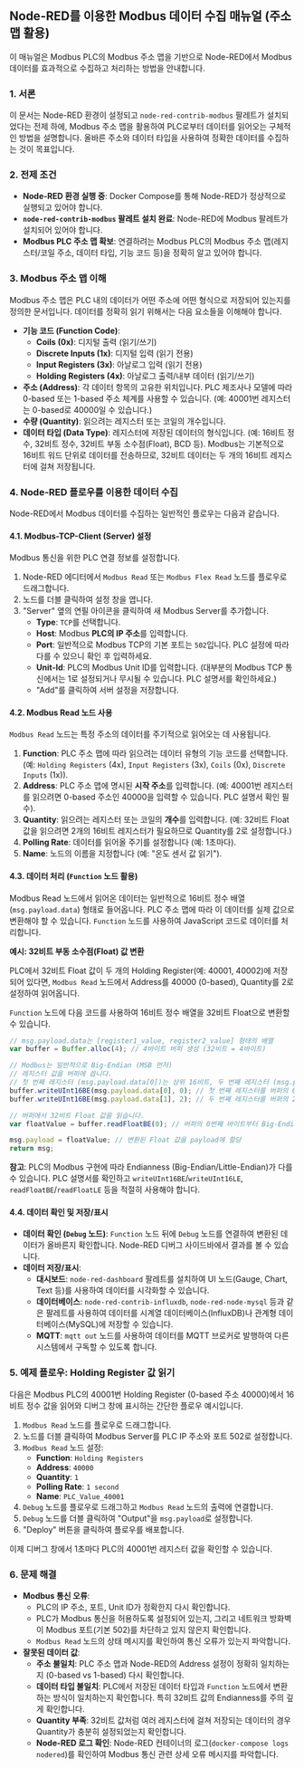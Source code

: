 ## Node-RED를 이용한 Modbus 데이터 수집 매뉴얼 (주소 맵 활용)

이 매뉴얼은 Modbus PLC의 Modbus 주소 맵을 기반으로 Node-RED에서 Modbus 데이터를 효과적으로 수집하고 처리하는 방법을 안내합니다.

### 1. 서론

이 문서는 Node-RED 환경이 설정되고 `node-red-contrib-modbus` 팔레트가 설치되었다는 전제 하에, Modbus 주소 맵을 활용하여 PLC로부터 데이터를 읽어오는 구체적인 방법을 설명합니다. 올바른 주소와 데이터 타입을 사용하여 정확한 데이터를 수집하는 것이 목표입니다.

### 2. 전제 조건

*   **Node-RED 환경 실행 중**: Docker Compose를 통해 Node-RED가 정상적으로 실행되고 있어야 합니다.
*   **`node-red-contrib-modbus` 팔레트 설치 완료**: Node-RED에 Modbus 팔레트가 설치되어 있어야 합니다.
*   **Modbus PLC 주소 맵 확보**: 연결하려는 Modbus PLC의 Modbus 주소 맵(레지스터/코일 주소, 데이터 타입, 기능 코드 등)을 정확히 알고 있어야 합니다.

### 3. Modbus 주소 맵 이해

Modbus 주소 맵은 PLC 내의 데이터가 어떤 주소에 어떤 형식으로 저장되어 있는지를 정의한 문서입니다. 데이터를 정확히 읽기 위해서는 다음 요소들을 이해해야 합니다.

*   **기능 코드 (Function Code)**:
    *   **Coils (0x)**: 디지털 출력 (읽기/쓰기)
    *   **Discrete Inputs (1x)**: 디지털 입력 (읽기 전용)
    *   **Input Registers (3x)**: 아날로그 입력 (읽기 전용)
    *   **Holding Registers (4x)**: 아날로그 출력/내부 데이터 (읽기/쓰기)
*   **주소 (Address)**: 각 데이터 항목의 고유한 위치입니다. PLC 제조사나 모델에 따라 0-based 또는 1-based 주소 체계를 사용할 수 있습니다. (예: 40001번 레지스터는 0-based로 40000일 수 있습니다.)
*   **수량 (Quantity)**: 읽으려는 레지스터 또는 코일의 개수입니다.
*   **데이터 타입 (Data Type)**: 레지스터에 저장된 데이터의 형식입니다. (예: 16비트 정수, 32비트 정수, 32비트 부동 소수점(Float), BCD 등). Modbus는 기본적으로 16비트 워드 단위로 데이터를 전송하므로, 32비트 데이터는 두 개의 16비트 레지스터에 걸쳐 저장됩니다.

### 4. Node-RED 플로우를 이용한 데이터 수집

Node-RED에서 Modbus 데이터를 수집하는 일반적인 플로우는 다음과 같습니다.

#### 4.1. Modbus-TCP-Client (Server) 설정

Modbus 통신을 위한 PLC 연결 정보를 설정합니다.

1.  Node-RED 에디터에서 `Modbus Read` 또는 `Modbus Flex Read` 노드를 플로우로 드래그합니다.
2.  노드를 더블 클릭하여 설정 창을 엽니다.
3.  "Server" 옆의 연필 아이콘을 클릭하여 새 Modbus Server를 추가합니다.
    *   **Type**: `TCP`를 선택합니다.
    *   **Host**: Modbus **PLC의 IP 주소**를 입력합니다.
    *   **Port**: 일반적으로 Modbus TCP의 기본 포트는 `502`입니다. PLC 설정에 따라 다를 수 있으니 확인 후 입력하세요.
    *   **Unit-Id**: PLC의 Modbus Unit ID를 입력합니다. (대부분의 Modbus TCP 통신에서는 1로 설정되거나 무시될 수 있습니다. PLC 설명서를 확인하세요.)
    *   "Add"를 클릭하여 서버 설정을 저장합니다.

#### 4.2. Modbus Read 노드 사용

`Modbus Read` 노드는 특정 주소의 데이터를 주기적으로 읽어오는 데 사용됩니다.

1.  **Function**: PLC 주소 맵에 따라 읽으려는 데이터 유형의 기능 코드를 선택합니다. (예: `Holding Registers` (4x), `Input Registers` (3x), `Coils` (0x), `Discrete Inputs` (1x)).
2.  **Address**: PLC 주소 맵에 명시된 **시작 주소**를 입력합니다. (예: 40001번 레지스터를 읽으려면 0-based 주소인 40000을 입력할 수 있습니다. PLC 설명서 확인 필수).
3.  **Quantity**: 읽으려는 레지스터 또는 코일의 **개수**를 입력합니다. (예: 32비트 Float 값을 읽으려면 2개의 16비트 레지스터가 필요하므로 Quantity를 2로 설정합니다.)
4.  **Polling Rate**: 데이터를 읽어올 주기를 설정합니다 (예: 1초마다).
5.  **Name**: 노드의 이름을 지정합니다 (예: "온도 센서 값 읽기").

#### 4.3. 데이터 처리 (`Function` 노드 활용)

Modbus Read 노드에서 읽어온 데이터는 일반적으로 16비트 정수 배열(`msg.payload.data`) 형태로 들어옵니다. PLC 주소 맵에 따라 이 데이터를 실제 값으로 변환해야 할 수 있습니다. `Function` 노드를 사용하여 JavaScript 코드로 데이터를 처리합니다.

**예시: 32비트 부동 소수점(Float) 값 변환**

PLC에서 32비트 Float 값이 두 개의 Holding Register(예: 40001, 40002)에 저장되어 있다면, `Modbus Read` 노드에서 Address를 40000 (0-based), Quantity를 2로 설정하여 읽어옵니다.

`Function` 노드에 다음 코드를 사용하여 16비트 정수 배열을 32비트 Float으로 변환할 수 있습니다.

```javascript
// msg.payload.data는 [register1_value, register2_value] 형태의 배열
var buffer = Buffer.alloc(4); // 4바이트 버퍼 생성 (32비트 = 4바이트)

// Modbus는 일반적으로 Big-Endian (MSB 먼저)
// 레지스터 값을 버퍼에 씁니다.
// 첫 번째 레지스터 (msg.payload.data[0])는 상위 16비트, 두 번째 레지스터 (msg.payload.data[1])는 하위 16비트
buffer.writeUInt16BE(msg.payload.data[0], 0); // 첫 번째 레지스터를 버퍼의 0번째 바이트부터 Big-Endian으로 씁니다.
buffer.writeUInt16BE(msg.payload.data[1], 2); // 두 번째 레지스터를 버퍼의 2번째 바이트부터 Big-Endian으로 씁니다.

// 버퍼에서 32비트 Float 값을 읽습니다.
var floatValue = buffer.readFloatBE(0); // 버퍼의 0번째 바이트부터 Big-Endian Float 값을 읽습니다.

msg.payload = floatValue; // 변환된 Float 값을 payload에 할당
return msg;
```
**참고**: PLC의 Modbus 구현에 따라 Endianness (Big-Endian/Little-Endian)가 다를 수 있습니다. PLC 설명서를 확인하고 `writeUInt16BE`/`writeUInt16LE`, `readFloatBE`/`readFloatLE` 등을 적절히 사용해야 합니다.

#### 4.4. 데이터 확인 및 저장/표시

*   **데이터 확인 (`Debug` 노드)**: `Function` 노드 뒤에 `Debug` 노드를 연결하여 변환된 데이터가 올바른지 확인합니다. Node-RED 디버그 사이드바에서 결과를 볼 수 있습니다.
*   **데이터 저장/표시**:
    *   **대시보드**: `node-red-dashboard` 팔레트를 설치하여 UI 노드(Gauge, Chart, Text 등)를 사용하여 데이터를 시각화할 수 있습니다.
    *   **데이터베이스**: `node-red-contrib-influxdb`, `node-red-node-mysql` 등과 같은 팔레트를 사용하여 데이터를 시계열 데이터베이스(InfluxDB)나 관계형 데이터베이스(MySQL)에 저장할 수 있습니다.
    *   **MQTT**: `mqtt out` 노드를 사용하여 데이터를 MQTT 브로커로 발행하여 다른 시스템에서 구독할 수 있도록 합니다.

### 5. 예제 플로우: Holding Register 값 읽기

다음은 Modbus PLC의 40001번 Holding Register (0-based 주소 40000)에서 16비트 정수 값을 읽어와 디버그 창에 표시하는 간단한 플로우 예시입니다.

1.  `Modbus Read` 노드를 플로우로 드래그합니다.
2.  노드를 더블 클릭하여 Modbus Server를 PLC IP 주소와 포트 502로 설정합니다.
3.  `Modbus Read` 노드 설정:
    *   **Function**: `Holding Registers`
    *   **Address**: `40000`
    *   **Quantity**: `1`
    *   **Polling Rate**: `1 second`
    *   **Name**: `PLC_Value_40001`
4.  `Debug` 노드를 플로우로 드래그하고 `Modbus Read` 노드의 출력에 연결합니다.
5.  `Debug` 노드를 더블 클릭하여 "Output"을 `msg.payload`로 설정합니다.
6.  "Deploy" 버튼을 클릭하여 플로우를 배포합니다.

이제 디버그 창에서 1초마다 PLC의 40001번 레지스터 값을 확인할 수 있습니다.

### 6. 문제 해결

*   **Modbus 통신 오류**:
    *   PLC의 IP 주소, 포트, Unit ID가 정확한지 다시 확인합니다.
    *   PLC가 Modbus 통신을 허용하도록 설정되어 있는지, 그리고 네트워크 방화벽이 Modbus 포트(기본 502)를 차단하고 있지 않은지 확인합니다.
    *   `Modbus Read` 노드의 상태 메시지를 확인하여 통신 오류가 있는지 파악합니다.
*   **잘못된 데이터 값**:
    *   **주소 불일치**: PLC 주소 맵과 Node-RED의 Address 설정이 정확히 일치하는지 (0-based vs 1-based) 다시 확인합니다.
    *   **데이터 타입 불일치**: PLC에서 저장된 데이터 타입과 `Function` 노드에서 변환하는 방식이 일치하는지 확인합니다. 특히 32비트 값의 Endianness를 주의 깊게 확인합니다.
    *   **Quantity 부족**: 32비트 값처럼 여러 레지스터에 걸쳐 저장되는 데이터의 경우 Quantity가 충분히 설정되었는지 확인합니다.
    *   **Node-RED 로그 확인**: Node-RED 컨테이너의 로그(`docker-compose logs nodered`)를 확인하여 Modbus 통신 관련 상세 오류 메시지를 파악합니다.
